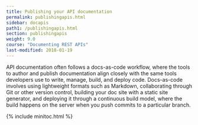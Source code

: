```yaml
---
title: Publishing your API documentation
permalink: publishingapis.html
sidebar: docapis
path1: /publishingapis.html
section: publishingapis
weight: 9.0
course: "Documenting REST APIs"
last-modified: 2018-01-19
---
```


API documentation often follows a docs-as-code workflow, where the tools to author and publish documentation align closely with the same tools developers use to write, manage, build, and deploy code. Docs-as-code involves using lightweight formats such as Markdown, collaborating through Git or other version control, building your doc site with a static site generator, and deploying it through a continuous build model, where the build happens on the server when you push commits to a particular branch.

{% include minitoc.html %}
